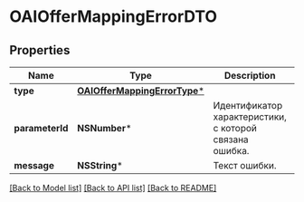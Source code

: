 # OAIOfferMappingErrorDTO

## Properties
Name | Type | Description | Notes
------------ | ------------- | ------------- | -------------
**type** | [**OAIOfferMappingErrorType***](OAIOfferMappingErrorType.md) |  | 
**parameterId** | **NSNumber*** | Идентификатор характеристики, с которой связана ошибка. | [optional] 
**message** | **NSString*** | Текст ошибки. | 

[[Back to Model list]](../README.md#documentation-for-models) [[Back to API list]](../README.md#documentation-for-api-endpoints) [[Back to README]](../README.md)


